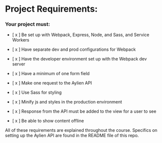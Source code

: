 # Project Requirements:

### Your project must:

- [ x ] Be set up with Webpack, Express, Node, and Sass, and Service Workers

- [ x ] Have separate dev and prod configurations for Webpack

- [ x ] Have the developer environment set up with the Webpack dev server

- [ x ] Have a minimum of one form field

- [ x ] Make one request to the Aylien API

- [ x ] Use Sass for styling

- [ x ] Minify js and styles in the production environment

- [ x ] Response from the API must be added to the view for a user to see 

- [ x ] Be able to show content offline

All of these requirements are explained throughout the course. Specifics on setting up the Aylien API are found in the README file of this repo.
